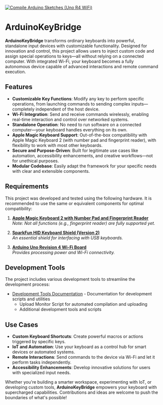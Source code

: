 [![Compile Arduino Sketches (Uno R4 WiFi)](https://github.com/teganburns/ArduinoKeyBridge/actions/workflows/compile-arduino-unor4wifi.yml/badge.svg?branch=main)](https://github.com/teganburns/ArduinoKeyBridge/actions/workflows/compile-arduino-unor4wifi.yml)

# ArduinoKeyBridge

**ArduinoKeyBridge** transforms ordinary keyboards into powerful, standalone input devices with customizable functionality. Designed for innovation and control, this project allows users to inject custom code and assign special operations to keys—all without relying on a connected computer. With integrated Wi-Fi, your keyboard becomes a fully autonomous device capable of advanced interactions and remote command execution.

## Features
- **Customizable Key Functions**: Modify any key to perform specific operations, from launching commands to sending complex inputs—completely independent of the host device.
- **Wi-Fi Integration**: Send and receive commands wirelessly, enabling real-time interaction and control over networked systems.
- **Standalone Operation**: No need to run software on a connected computer—your keyboard handles everything on its own.
- **Apple Magic Keyboard Support**: Out-of-the-box compatibility with Apple Magic Keyboard 2 (with number pad and fingerprint reader), with flexibility to work with most other keyboards.
- **Secure and Purpose-Driven**: Built for legitimate use cases like automation, accessibility enhancements, and creative workflows—not for unethical purposes.
- **Modular Codebase**: Easily adapt the framework for your specific needs with clear and extensible components.

## Requirements
This project was developed and tested using the following hardware. It is recommended to use the same or equivalent components for optimal compatibility:

1. **[Apple Magic Keyboard 2 with Number Pad and Fingerprint Reader](https://www.apple.com/shop/product/MXK83LL/A/magic-keyboard-with-touch-id-and-numeric-keypad-for-mac-models-with-apple-silicon-usb-c-us-english-black-keys)**  
   *Note: Not all functions (e.g., fingerprint reader) are fully supported yet.*

2. **[SparkFun HID Keyboard Shield (Version 2)](https://www.sparkfun.com/products/21247)**  
   *An essential shield for interfacing with USB keyboards.*

3. **[Arduino Uno Revision 4 Wi-Fi Board](https://store.arduino.cc/products/uno-r4-wifi?queryID=undefined)**  
   *Provides processing power and Wi-Fi connectivity.*

## Development Tools
The project includes various development tools to streamline the development process:

- [Development Tools Documentation](docs/tools.md) - Documentation for development scripts and utilities
  - Upload Monitor Script for automated compilation and uploading
  - Additional development tools and scripts

## Use Cases
- **Custom Keyboard Shortcuts**: Create powerful macros or actions triggered by specific keys.
- **IoT and Automation**: Use your keyboard as a control hub for smart devices or automated systems.
- **Remote Interactions**: Send commands to the device via Wi-Fi and let it perform tasks independently.
- **Accessibility Enhancements**: Develop innovative solutions for users with specialized input needs.

Whether you're building a smarter workspace, experimenting with IoT, or developing custom tools, **ArduinoKeyBridge** empowers your keyboard with supercharged capabilities. Contributions and ideas are welcome to push the boundaries of what's possible!
